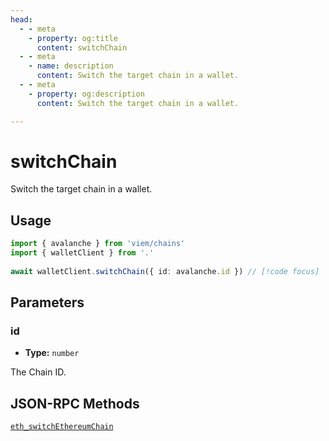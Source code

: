```yaml
---
head:
  - - meta
    - property: og:title
      content: switchChain
  - - meta
    - name: description
      content: Switch the target chain in a wallet.
  - - meta
    - property: og:description
      content: Switch the target chain in a wallet.

---
```


# switchChain

Switch the target chain in a wallet.

## Usage

```ts
import { avalanche } from 'viem/chains'
import { walletClient } from '.'
 
await walletClient.switchChain({ id: avalanche.id }) // [!code focus]
```

## Parameters

### id

- **Type:** `number`

The Chain ID.

## JSON-RPC Methods

[`eth_switchEthereumChain`](https://eips.ethereum.org/EIPS/eip-3326)
